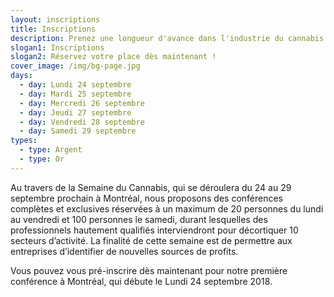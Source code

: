 ```yaml
---
layout: inscriptions
title: Inscriptions
description: Prenez une longueur d'avance dans l'industrie du cannabis
slogan1: Inscriptions
slogan2: Réservez votre place dès maintenant !
cover_image: /img/bg-page.jpg
days:
  - day: Lundi 24 septembre
  - day: Mardi 25 septembre
  - day: Mercredi 26 septembre
  - day: Jeudi 27 septembre
  - day: Vendredi 28 septembre
  - day: Samedi 29 septembre
types:
  - type: Argent
  - type: Or
---
```

Au travers de la Semaine du Cannabis, qui se déroulera du 24 au 29 septembre prochain à Montréal, nous proposons des conférences complètes et exclusives réservées à un maximum de 20 personnes du lundi au vendredi et 100 personnes le samedi, durant lesquelles des professionnels hautement qualifiés interviendront pour décortiquer 10 secteurs d’activité. La finalité de cette semaine est de permettre aux entreprises d’identifier de nouvelles sources de profits. 

Vous pouvez vous pré-inscrire dès maintenant pour notre première conférence à Montréal, qui débute le Lundi 24 septembre 2018.
